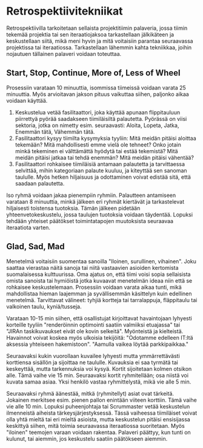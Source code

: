 # Retrospektiivitekniikat

Retrospektiivilla tarkoitetaan sellaista projektitiimin palaveria, jossa tiimin tekemää projektia tai sen iteraatiojaksoa tarkastellaan jälkikäteen ja keskustellaan siitä, mikä meni hyvin ja mitä voitaisiin parantaa seuraavassa projektissa tai iteraatiossa. Tarkastellaan lähemmin kahta tekniikkaa, joihin nojautuen tällainen palaveri voidaan toteuttaa.


## Start, Stop, Continue, More of, Less of Wheel

Prosessiin varataan 10 minuuttia, isommissa tiimeissä voidaan varata 25 minuuttia. Myös arvioitavan jakson pituus vaikuttaa siihen, paljonko aikaa voidaan käyttää. 
1. Keskustelua vetää fasilitaattori, joka käyttää apunaan flippitauluun piirrettyä pyörää saadakseen tiimiläisiltä palautetta. Pyörässä on viisi sektoria, jotka on nimetty esim. seuraavasti: Aloita, Lopeta, Jatka, Enemmän tätä, Vähemmän tätä.
2. Fasilitaattori kysyy tiimilta kysymyksia tyyliin: Mitä meidän pitäisi aloittaa tekemään? Mitä mahdollisesti emme vielä ole tehneet? Onko jotain minkä tekeminen ei välttämättä hyödytä tai estää tekemistä? Mitä meidän pitäisi jatkaa tai tehdä enemmän? Mitä meidän pitäisi vähentää? 
3. Fasilitaattori rohkaisee tiimiläisiä antamaan palautetta ja tarvittaessa selvittää, mihin kategoriaan palaute kuuluu, ja kiteyttää sen sanoman taululle. Myös hetken hiljaisuus ja odottaminen voivat edistää sitä, että saadaan palautetta.

Iso ryhmä voidaan jakaa pienempiin ryhmiin. Palautteen antamiseen varataan 8 minuuttia, minkä jälkeen eri ryhmät kiertävät ja tarkastelevat hiljaisesti toistensa tuotoksia. Tämän jälkeen pidetään yhteenvetokeskustelu, jossa taulujen tuotoksia voidaan täydentää. Lopuksi tehdään yhteiset päätökset toimintatapojen muutoksista seuraavaa iteraatiota varten.


## Glad, Sad, Mad

Menetelmä voitaisiin suomentaa sanoilla "Iloinen, surullinen, vihainen". Joku saattaa vierastaa näitä sanoja tai niitä vastaavien asioiden kertomista suomalaisessa kulttuurissa. Oma ajatus on, että tiimi voisi sopia sellaisista omista sanoista tai hymiöistä jotka kuvaavat menetelmän ideaa niin että se rohkaisee keskustelemaan. Prosessiin voidaan varata aikaa tunti, mikä mahdollistaa hieman laajemman ja syvällisemmän käsittelyn kuin edellinen menetelmä. Tarvittavat välineet: tyhjiä kortteja tai tarralappuja, fläppitaulu tai valkoinen taulu, kyniä/tusseja.

Varataan 10-15 min siihen, että osallistujat kirjoittavat havaintojaan lyhyesti korteille tyyliin "renderöinnin optimointi saatiin valmiiksi etuajassa" tai "JIRAn taskikuvaukset eivät ole kovin selkeitä". Myönteistä ja kielteistä. Havainnot voivat koskea myös ulkoisia tekijöitä: "Odotamme edelleen IT:ltä aksessia yhteiseen hakemistoon". "Aamulla vaikea löytää parkkipaikkaa."

Seuraavaksi kukin vuorollaan kuvailee lyhyesti mutta ymmärrettävästi korttiensa sisällön ja sijoittaa ne taululle. Kuvauksia ei saa tyrmätä tai keskeyttää, mutta tarkennuksia voi kysyä. Kortit sijoitetaan kolmen otsikon alle. Tämä vaihe vie 15 min. Seuraavaksi kortit ryhmitellään; osa niistä voi kuvata samaa asiaa. Yksi henkilö vastaa ryhmittelystä, mikä vie alle 5 min.

Seuraavaksi ryhmä äänestää, mitkä (ryhmitellyt) asiat ovat tärkeitä. Jokainen merkitsee esim. pienen pallon enintään viiteen korttiin. Tämä vaihe vie alle 10 min. Lopuksi puheenjohtaja tai Scrummaster vetää keskustelun ilmenneistä aiheista tärkeysjärjestyksessä. Tässä vaiheessa tiimiläiset voivat olla yhtä mieltä tai eri mieltä asioista, mutta keskustelun pitäisi ensisijassa keskittyä siihen, mitä toimia seuraavassa iteraatiossa suoritetaan. Myös "iloinen" teemojen varaan voidaan rakentaa. Palaveri päättyy, kun tunti on kulunut, tai aiemmin, jos keskustelu saatiin päätökseen aiemmin.